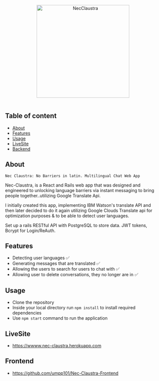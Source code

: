 
<p align="center">
  <a href="https://github.com/umpp101/Nec-Claustra-Backend"><img src="https://github.com/umpp101/Nec-Claustra-Frontend/blob/master/public/actualLogo.png" alt="NecClaustra" width="300px"></a>
  <br>
  <br>
</p>

## Table of content
- [About](#about)
- [Features](#features)
- [Usage](#usage)
- [LiveSite](#LiveSite)
- [Backend](#Backend)

## About
`Nec Claustra: No Barriers in latin.
 Multilingual Chat Web App`

Nec-Claustra, is a React and Rails web app that was designed and engineered to unlocking language barriers via instant messaging to bring people together..utilizing Google Translate Api.

I initially created this app, implementing IBM Watson's translate API and then later decided to do it again utilizing Google Clouds Translate api for optimization purposes & to be able to detect user languages.

Set up a rails RESTful API with PostgreSQL to store data. JWT tokens, Bcrypt for Login/ReAuth.


## Features
- Detecting user languages ✅
- Generating messages that are translated ✅
- Allowing the users to search for users to chat with ✅
- Allowing user to delete conversations, they no longer are in ✅


## Usage
- Clone the repository
- Inside your local directory run `npm install` to install required dependencies
- Use `npm start` command to run the application

## LiveSite
- https://wwww.nec-claustra.herokuapp.com

## Frontend
- https://github.com/umpp101/Nec-Claustra-Frontend